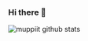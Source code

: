 ### Hi there 👋
![muppiit github stats](https://github-readme-stats.vercel.app/api?username=muppiit&show_icons=true&theme=dracula&hide=stars,issues)
<!--
**muppiit/muppiit** is a ✨ _special_ ✨ repository because its `README.md` (this file) appears on your GitHub profile.

Here are some ideas to get you started:

- 🔭 I’m currently working on ...
- 🌱 I’m currently learning ...
- 👯 I’m looking to collaborate on ...
- 🤔 I’m looking for help with ...
- 💬 Ask me about ...
- 📫 How to reach me: ...
- 😄 Pronouns: ...
- ⚡ Fun fact: ...
-->
